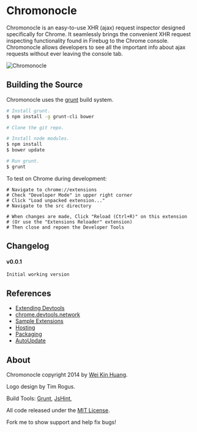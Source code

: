 Chromonocle
==================================================

Chromonocle is an easy-to-use XHR (ajax) request inspector designed specifically for Chrome. 
It seamlessly brings the convenient XHR request inspecting functionality found in Firebug to the Chrome console. 
Chromonocle allows developers to see all the important info about ajax requests without ever leaving the console tab.

![Chromonocle](https://github.com/weikinhuang/Chromonocle/raw/master/img/967x439_screenshot.png)

Building the Source
--------------------------------------

Chromonocle uses the [grunt](https://github.com/cowboy/grunt) build system.

```bash
# Install grunt.
$ npm install -g grunt-cli bower

# Clone the git repo.

# Install node modules.
$ npm install
$ bower update

# Run grunt.
$ grunt
```

To test on Chrome during development:
```
# Navigate to chrome://extensions
# Check "Developer Mode" in upper right corner
# Click "Load unpacked extension..."
# Navigate to the src directory

# When changes are made, Click "Reload (Ctrl+R)" on this extension
# (Or use the "Extensions Reloader" extension)
# Then close and repoen the Developer Tools
```

Changelog
--------------------------------------

#### v0.0.1
	Initial working version

References
--------------------------------------
 - [Extending Devtools](http://developer.chrome.com/extensions/devtools.html)
 - [chrome.devtools.network](http://developer.chrome.com/extensions/devtools_network.html)
 - [Sample Extensions](http://developer.chrome.com/extensions/samples.html#devtools.network)
 - [Hosting](http://developer.chrome.com/extensions/hosting.html)
 - [Packaging](http://developer.chrome.com/extensions/packaging.html)
 - [AutoUpdate](http://developer.chrome.com/extensions/autoupdate.html)

About
--------------------------------------

Chromonocle copyright 2014 by [Wei Kin Huang](http://www.closedinterval.com/).

Logo design by Tim Rogus.

Build Tools: 
[Grunt](https://github.com/cowboy/grunt),
[JsHint](https://github.com/jshint/jshint),

All code released under the [MIT License](http://mit-license.org/).

Fork me to show support and help fix bugs!
